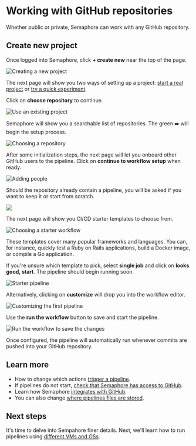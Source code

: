 # Working with GitHub repositories

Whether public or private, Semaphore can work with any GitHub repository.

## Create new project

Once logged into Semaphore, click **+ create new** near the top of the page.

![Creating a new project](./adding-a-github-repo/create-new.png)

The next page will show you two ways of setting up a project: <u>start a real project</u> or <u>try a quick experiment</u>.

Click on **choose repository** to continue.

![Use an existing project](./adding-a-github-repo/existing-project.png)

Semaphore will show you a searchable list of repositories. The green ➡️ will begin the setup process.

![Choosing a repository](./adding-a-github-repo/choose-repository.png)

After some initialization steps, the next page will let you onboard other GitHub users to the pipeline. Click on **continue to workflow setup** when ready.

![Adding people](./adding-a-github-repo/add-people.png)

Should the repository already contain a pipeline, you will be asked if you want to keep it or start from scratch.

![](./adding-a-github-repo/scratch.png)

The next page will show you CI/CD starter templates to choose from.

![Choosing a starter workflow](./adding-a-github-repo/starter-workflow.png)

These templates cover many popular frameworks and languages. You can, for instance, quickly test a Ruby on Rails applications, build a Docker image, or compile a Go application.

If you're unsure which template to pick, select **single job** and click on **looks good, start**. The pipeline should begin running soon.

![Starter pipeline](./adding-a-github-repo/starter-pipeline.png)

Alternatively, clicking on **customize** will drop you into the workflow editor.

![Customizing the first pipeline](./adding-a-github-repo/customize.png)

Use the **run the workflow** button to save and start the pipeline.

![Run the workflow to save the changes](./adding-a-github-repo/run-workflow.png)

Once configured, the pipeline will automatically run whenever commits are pushed into your GitHub repository.

## Learn more

-   How to change which actions [trigger a pipeline](https://docs.semaphoreci.com/essentials/project-workflow-trigger-options/).
-   If pipelines do not start, [check that Semaphore has access to GitHub](https://docs.semaphoreci.com/account-management/checking-the-connection-between-github-and-semaphore-2.0/).
-   Learn how Semaphore [integrates with GitHub](https://docs.semaphoreci.com/account-management/working-with-github-sso/).
-   You can also change [where pipelines files are stored](https://docs.semaphoreci.com/essentials/configuring-github-status-checks/).

## Next steps

It's time to delve into Sempahore finer details. Next, we'll learn how to run pipelines using [different VMs and OSs](/guided-tour/choosing-a-machine/).
